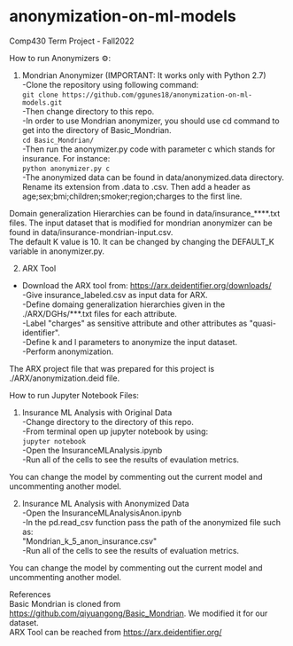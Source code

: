 # anonymization-on-ml-models
Comp430 Term Project - Fall2022


How to run Anonymizers :gear::

1) Mondrian Anonymizer (IMPORTANT: It works only with Python 2.7)<br>
-Clone the repository using following command:<br>
``` git clone https://github.com/ggunes18/anonymization-on-ml-models.git ```<br>
-Then change directory to this repo.<br>
-In order to use Mondrian anonymizer, you should use cd command to get into the directory of Basic_Mondrian.<br>
``` cd Basic_Mondrian/ ```<br>
-Then run the anonymizer.py code with parameter c which stands for insurance. For instance:<br>
``` python anonymizer.py c ```<br>
-The anonymized data can be found in data/anonymized.data directory. Rename its extension from .data to .csv. Then add a header as age;sex;bmi;children;smoker;region;charges to the first line.<br>

Domain generalization Hierarchies can be found in data/insurance_****.txt files. The input dataset that is modified for mondrian anonymizer can be found in data/insurance-mondrian-input.csv. <br>
The default K value is 10. It can be changed by changing the DEFAULT_K variable in anonymizer.py.<br>

2) ARX Tool
- Download the ARX tool from: https://arx.deidentifier.org/downloads/<br>
-Give insurance_labeled.csv as input data for ARX.<br>
-Define domaing generalization hierarchies given in the ./ARX/DGHs/***.txt files for each attribute.<br>
-Label "charges" as sensitive attribute and other attributes as "quasi-identifier".<br>
-Define k and l parameters to anonymize the input dataset.<br>
-Perform anonymization.<br>

The ARX project file that was prepared for this project is ./ARX/anonymization.deid file.<br>

How to run Jupyter Notebook Files:<br>
1) Insurance ML Analysis with Original Data<br>
-Change directory to the directory of this repo.<br>
-From terminal open up jupyter notebook by using:<br>
``` jupyter notebook ```<br>
-Open the InsuranceMLAnalysis.ipynb<br>
-Run all of the cells to see the results of evaulation metrics.<br>

You can change the model by commenting out the current model and uncommenting another model.<br>

2) Insurance ML Analysis with Anonymized Data<br>
-Open the InsuranceMLAnalysisAnon.ipynb<br>
-In the pd.read_csv function pass the path of the anonymized file such as:<br>
"Mondrian_k_5_anon_insurance.csv"<br>
-Run all of the cells to see the results of evaluation metrics.<br>

You can change the model by commenting out the current model and uncommenting another model.<br>


References<br>
Basic Mondrian is cloned from https://github.com/qiyuangong/Basic_Mondrian. We modified it for our dataset.<br>
ARX Tool can be reached from https://arx.deidentifier.org/<br>
